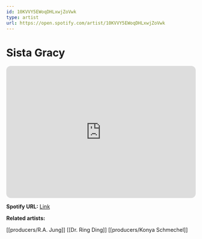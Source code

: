 ```yaml
---
id: 10KVVY5EWoqDHLxwjZoVwk
type: artist
url: https://open.spotify.com/artist/10KVVY5EWoqDHLxwjZoVwk
---
```

# Sista Gracy

<iframe style="border-radius:12px" src="https://open.spotify.com/embed/artist/10KVVY5EWoqDHLxwjZoVwk" width="100%" height="352" frameBorder="0" allowfullscreen="" allow="autoplay; clipboard-write; encrypted-media; fullscreen; picture-in-picture" loading="lazy"></iframe>

**Spotify URL:** [Link](https://open.spotify.com/artist/10KVVY5EWoqDHLxwjZoVwk)

**Related artists:**

[[producers/R.A. Jung]]
[[Dr. Ring Ding]]
[[producers/Konya Schmechel]]
